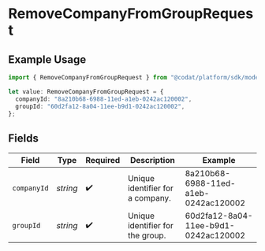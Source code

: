 # RemoveCompanyFromGroupRequest

## Example Usage

```typescript
import { RemoveCompanyFromGroupRequest } from "@codat/platform/sdk/models/operations";

let value: RemoveCompanyFromGroupRequest = {
  companyId: "8a210b68-6988-11ed-a1eb-0242ac120002",
  groupId: "60d2fa12-8a04-11ee-b9d1-0242ac120002",
};
```

## Fields

| Field                                | Type                                 | Required                             | Description                          | Example                              |
| ------------------------------------ | ------------------------------------ | ------------------------------------ | ------------------------------------ | ------------------------------------ |
| `companyId`                          | *string*                             | :heavy_check_mark:                   | Unique identifier for a company.     | 8a210b68-6988-11ed-a1eb-0242ac120002 |
| `groupId`                            | *string*                             | :heavy_check_mark:                   | Unique identifier for the group.     | 60d2fa12-8a04-11ee-b9d1-0242ac120002 |